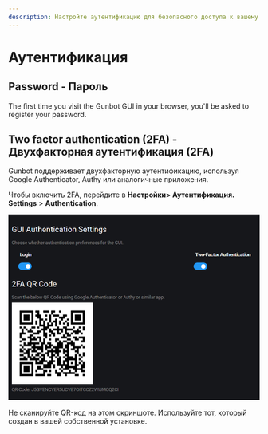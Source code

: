 ```yaml
---
description: Настройте аутентификацию для безопасного доступа к вашему Gunbot.
---
```


# Аутентификация

## Password - Пароль

The first time you visit the Gunbot GUI in your browser, you'll be asked to register your password.

## Two factor authentication \(2FA\) - Двухфакторная аутентификация \(2FA\)

Gunbot поддерживает двухфакторную аутентификацию, используя Google Authenticator, Authy или аналогичные приложения.

Чтобы включить 2FA, перейдите в **Настройки&gt; Аутентификация.** **Settings** &gt; **Authentication**.

![](../../.gitbook/assets/assets_-l_rejuz9k0bdqxsqvuh_-lmxoexv9u7udoesnn8a_-lmxofogem1nb5r-xmj__image%20%281%29%20%281%29.png)

Не сканируйте QR-код на этом скриншоте. Используйте тот, который создан в вашей собственной установке.

